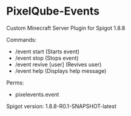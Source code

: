 # PixelQube-Events
Custom Minecraft Server Plugin for Spigot 1.8.8

Commands:
- /event start (Starts event)
- /event stop (Stops event)
- /event revive [user] (Revives user) 
- /event help (Displays help message)

Perms:
- pixelevents.event

Spigot version: 1.8.8-R0.1-SNAPSHOT-latest
